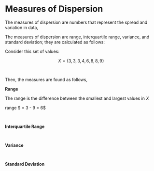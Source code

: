 # Measures of Dispersion

The measures of dispersion are numbers that represent the spread and variation in data,

The measures of dispersion are range, interquartile range, variance, and standard deviation; they are calculated as follows:

Consider this set of values:

$$X = \{ 3,3,3,4,6,8,8,9 \} $$

<br/>

Then, the measures are found as follows,

**Range**

The range is the difference between the smallest and largest values in $X$

range $ = 3 - 9 = 6$


<br/>

**Interquartile Range**

<br/>

**Variance**

<br/>

**Standard Deviation**

<br/>
